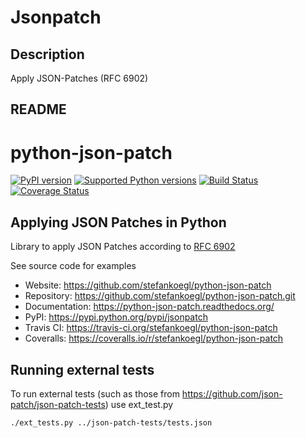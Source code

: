 # Jsonpatch

## Description

Apply JSON-Patches (RFC 6902)

## README

python-json-patch
=================

[![PyPI version](https://img.shields.io/pypi/v/jsonpatch.svg)](https://pypi.python.org/pypi/jsonpatch/)
[![Supported Python versions](https://img.shields.io/pypi/pyversions/jsonpatch.svg)](https://pypi.python.org/pypi/jsonpatch/)
[![Build Status](https://travis-ci.org/stefankoegl/python-json-patch.png?branch=master)](https://travis-ci.org/stefankoegl/python-json-patch)
[![Coverage Status](https://coveralls.io/repos/stefankoegl/python-json-patch/badge.png?branch=master)](https://coveralls.io/r/stefankoegl/python-json-patch?branch=master)

Applying JSON Patches in Python
-------------------------------

Library to apply JSON Patches according to
[RFC 6902](http://tools.ietf.org/html/rfc6902)

See source code for examples

* Website: https://github.com/stefankoegl/python-json-patch
* Repository: https://github.com/stefankoegl/python-json-patch.git
* Documentation: https://python-json-patch.readthedocs.org/
* PyPI: https://pypi.python.org/pypi/jsonpatch
* Travis CI: https://travis-ci.org/stefankoegl/python-json-patch
* Coveralls: https://coveralls.io/r/stefankoegl/python-json-patch

Running external tests
----------------------
To run external tests (such as those from https://github.com/json-patch/json-patch-tests) use ext_test.py

    ./ext_tests.py ../json-patch-tests/tests.json

